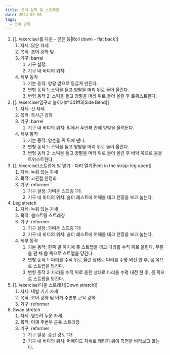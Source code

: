 ```yaml
---
title: 코어 강화 및 스트레칭
date: 2024-05-26
tags:
  - 코어 강화
---
```


1. [[../exercise/롤 다운 - 곧은 등|Roll down - flat back]]
    1. 자세: 앉은 자세
    2. 목적: 코어 강화 및
    3. 기구: barrel
        1. 기구 설정:
        2. 기구 내 바디의 위치:
    4. 세부 동작
        1. 기본 동작: 양팔 앞으로 둥글게 만든다.
        2. 변형 동작 1: 스틱을 들고 양팔을 머리 위로 들어 올린다.
        3. 변형 동작 2: 스틱을 들고 양팔을 머리 위로 들어 올린 후 트위스트한다.
2. [[../exercise/옆구리 늘이기#^301ff3|Side Bend]]
    1. 자세: 선 자세
    2. 목적: 복사근 강화
    3. 기구: barrel
        1. 기구 내 바디의 위치: 밑에서 두번째 칸에 양발을 올려둔다.
    4. 세부 동작
        1. 기본 동작: 양손을 귀 뒤에 댄다.
        2. 변형 동작 1: 스틱을 들고 양팔을 머리 위로 들어 올린다.
        3. 변형 동작 2: 스틱을 들고 양팔을 머리 위로 들어 올린 후 바닥 쪽으로 몸을 트위스트한다.
3. [[../exercise/스트랩에 발 넣기 - 다리 열기|Feet in the strap: leg open]]
    1. 자세: 누워 있는 자세
    2. 목적: 고관절 안정화
    3. 기구: reformer
        1. 기구 설정: 가벼운 스프링 1개
        2. 기구 내 바디의 위치: 숄더 레스트에 어깨를 대고 천장을 보고 눕는다.
4. Leg stretch
    1. 자세: 누워 있는 자세
    2. 목적: 햄스트링 스트레칭
    3. 기구: reformer
        1. 기구 설정: 가벼운 스프링 1개
        2. 기구 내 바디의 위치: 숄더 레스트에 어깨를 대고 천장을 보고 눕는다.
    4. 세부 동작
        1. 기본 동작: 한쪽 발 아치에 풋 스트랩을 끼고 다리를 수직 위로 올린다. 무릎을 편 채 몸 쪽으로 스트랩을 당긴다.
        2. 변형 동작 1: 다리를 수직 위로 올린 상태로 다리를 수평 외전 한 후, 몸 쪽으로 스트랩을 당긴다.
        3. 변형 동작 2: 다리를 수직 위로 올린 상태로 다리를 수평 내전 한 후, 몸 쪽으로 스트랩을 당긴다.
5. [[../exercise/다운 스트레치|Down stretch]]
    1. 자세: 네발 기기 자세
    2. 목적: 코어 강화 및 어깨 주변부 근육 강화
    3. 기구: reformer
6. Swan stretch
    1. 자세: 엎드려 누운 자세
    2. 목적: 어깨 주변부 근육 스트레칭
    3. 기구: reformer
        1. 기구 설정: 중간 강도 1개
        2. 기구 내 바디의 위치: 머메이드 자세로 캐리지 위에 측면을 바라보고 앉는다.
